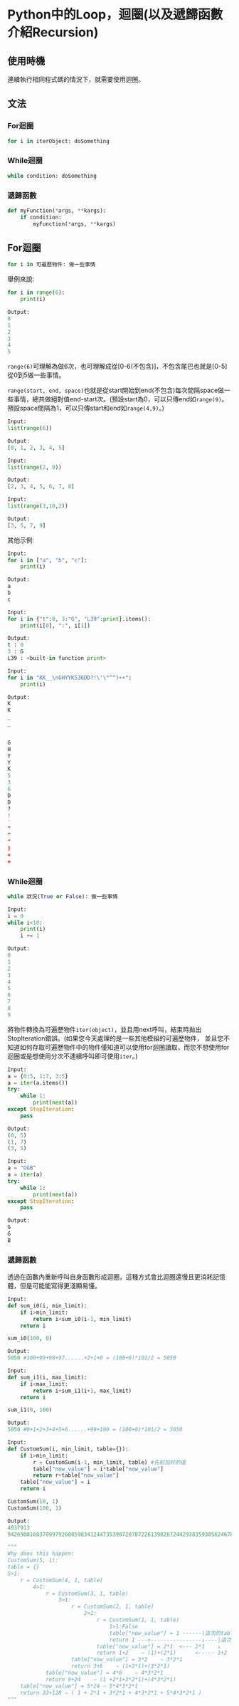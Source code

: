 # Python中的Loop，迴圈(以及遞歸函數介紹Recursion)

## 使用時機
連續執行相同程式碼的情況下，就需要使用迴圈。

## 文法

### For迴圈

```python
for i in iterObject: doSomething
```

### While迴圈

```python
while condition: doSomething
```

### 遞歸函數

```python
def myFunction(*args, **kargs):
    if condition:
        myFunction(*args, **kargs)
```

## For迴圈

```python
for i in 可遍歷物件: 做一些事情
```

舉例來說:

```python
for i in range(6):
    print(i)
```
```python
Output:
0
1
2
3
4
5
```

`range(6)`可理解為做6次，也可理解成從\[0-6(不包含)\]，不包含尾巴也就是\[0-5\]從0到5做一些事情。

`range(start, end, space)`也就是從start開始到end(不包含)每次間隔space做一些事情，總共做絕對值end-start次。(預設start為0，可以只傳end如`range(9)`。預設space間隔為1，可以只傳start和end如`range(4,9)`。)

```python
Input:
list(range(6))

Output:
[0, 1, 2, 3, 4, 5]
```

```python
Input:
list(range(2, 9))

Output:
[2, 3, 4, 5, 6, 7, 8]
```

```python
Input:
list(range(3,10,2))

Output:
[3, 5, 7, 9]
```

其他示例:

```python
Input:
for i in ["a", "b", "c"]:
    print(i)

Output:
a
b
c

Input:
for i in {"t":0, 3:"G", "L39":print}.items():
    print(i[0], ":", i[1])

Output:
t : 0
3 : G
L39 : <built-in function print>
```

```python
Input:
for i in "KK__\nGHYYK536DD?!\'\"^^)++":
    print(i)

Output:
K
K
_
_


G
H
Y
Y
K
5
3
6
D
D
?
!
'
"
^
^
)
+
+
```

### While迴圈

```python
while 狀況(True or False): 做一些事情
```

```python
Input:
i = 0
while i<10:
    print(i)
    i += 1

Output:
0
1
2
3
4
5
6
7
8
9
```

將物件轉換為可遍歷物件`iter(object)`，並且用next呼叫，結束時拋出StopIteration錯誤。(如果您今天處理的是一些其他模組的可遍歷物件，
並且您不知道如何存取可遍歷物件中的物件僅知道可以使用for迴圈讀取，而您不想使用for迴圈或是想使用分次不連續呼叫即可使用`iter`。)

```python
Input:
a = {0:5, 1:7, 3:5}
a = iter(a.items())
try:
    while 1:
        print(next(a))
except StopIteration:
    pass

Output:
(0, 5)
(1, 7)
(3, 5)
```

```python
Input:
a = "GGB"
a = iter(a)
try:
    while 1:
        print(next(a))
except StopIteration:
    pass

Output:
G
G
B
```
### 遞歸函數
透過在函數內重新呼叫自身函數形成迴圈，這種方式會比迴圈還慢且更消耗記憶體，但是可能能寫得更淺顯易懂。
```python
Input:
def sum_i0(i, min_limit):
    if i>min_limit:
        return i+sum_i0(i-1, min_limit)
    return i

sum_i0(100, 0)

Output:
5050 #100+99+98+97......+2+1+0 = (100+0)*101/2 = 5050
```

```python
Input:
def sum_i1(i, max_limit):
    if i<max_limit:
        return i+sum_i1(i+1, max_limit)
    return i

sum_i1(0, 100)

Output:
5050 #0+1+2+3+4+5+6......+99+100 = (100+0)*101/2 = 5050
```

```python
Input:
def CustomSum(i, min_limit, table={}):
    if i>min_limit:
        r = CustomSum(i-1, min_limit, table) #先前加好的值
        table["now_value"] = i*table["now_value"]
        return r+table["now_value"]
    table["now_value"] = i
    return i

CustomSum(10, 1)
CustomSum(100, 1)

Output:
4037913
94269001683709979260859834124473539872070722613982672442938359305624678223479506023400294093599136466986609124347432647622826870038220556442336528920420940313

"""
Why does this happen:
CustomSum(5, 1):
table = {}
5>1:
    r = CustomSum(4, 1, table)
        4>1:
            r = CustomSum(3, 1, table)
                3>1:
                    r = CustomSum(2, 1, table)
                        2>1:
                            r = CustomSum(1, 1, table)
                                1>1:False
                                table["now_value"] = 1 ------|這次的table["now_value"]會造就下一次table["now_value"]的其中一個乘數。
                                return 1 --->----------------↓----|這次的return值會造就下一次return的其中一個加數。
                            table["now_value"] = 2*1  <--- 2*1    ↓
                            return 1+2    ⇨ (1)+(2*1)      <----- 1+2
                    table["now_value"] = 3*2    ⇨ 3*2*1
                    return 3+6    ⇨ (1+2*1)+(3*2*1)
            table["now_value"] = 4*6    ⇨ 4*3*2*1
            return 9+24    ⇨ (1 +2*1+3*2*1)+(4*3*2*1)
    table["now_value"] = 5*24 ⇨ 5*4*3*2*1
    return 33+120 ⇨ ( 1 + 2*1 + 3*2*1 + 4*3*2*1 + 5*4*3*2*1 )
"""
```
